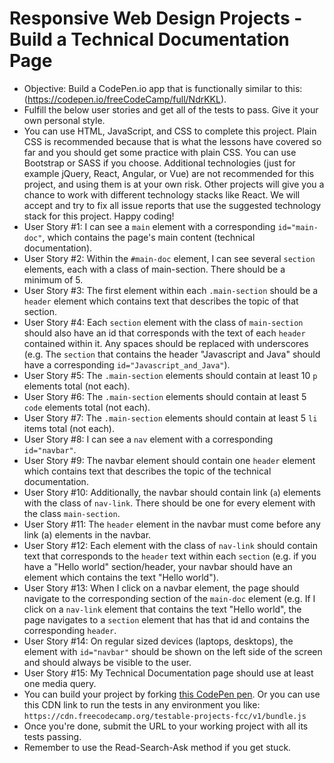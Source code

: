 # Responsive Web Design Projects - Build a Technical Documentation Page
- Objective: Build a CodePen.io app that is functionally similar to this: (https://codepen.io/freeCodeCamp/full/NdrKKL).
- Fulfill the below user stories and get all of the tests to pass. Give it your own personal style.
- You can use HTML, JavaScript, and CSS to complete this project. Plain CSS is recommended because that is what the lessons have covered so far and you should get some practice with plain CSS. You can use Bootstrap or SASS if you choose. Additional technologies (just for example jQuery, React, Angular, or Vue) are not recommended for this project, and using them is at your own risk. Other projects will give you a chance to work with different technology stacks like React. We will accept and try to fix all issue reports that use the suggested technology stack for this project. Happy coding!
- User Story #1: I can see a `main` element with a corresponding `id="main-doc"`, which contains the page's main content (technical documentation).
- User Story #2: Within the `#main-doc` element, I can see several `section` elements, each with a class of main-section. There should be a minimum of 5.
- User Story #3: The first element within each `.main-section` should be a `header` element which contains text that describes the topic of that section.
- User Story #4: Each `section` element with the class of `main-section` should also have an id that corresponds with the text of each `header` contained within it. Any spaces should be replaced with underscores (e.g. The `section` that contains the header "Javascript and Java" should have a corresponding `id="Javascript_and_Java"`).
- User Story #5: The `.main-section` elements should contain at least 10 `p` elements total (not each).
- User Story #6: The `.main-section` elements should contain at least 5 `code` elements total (not each).
- User Story #7: The `.main-section` elements should contain at least 5 `li` items total (not each).
- User Story #8: I can see a `nav` element with a corresponding `id="navbar"`.
- User Story #9: The navbar element should contain one `header` element which contains text that describes the topic of the technical documentation.
- User Story #10: Additionally, the navbar should contain link (`a`) elements with the class of `nav-link`. There should be one for every element with the class `main-section`.
- User Story #11: The `header` element in the navbar must come before any link (a) elements in the navbar.
- User Story #12: Each element with the class of `nav-link` should contain text that corresponds to the `header` text within each `section` (e.g. if you have a "Hello world" section/header, your navbar should have an element which contains the text "Hello world").
- User Story #13: When I click on a navbar element, the page should navigate to the corresponding section of the `main-doc` element (e.g. If I click on a `nav-link` element that contains the text "Hello world", the page navigates to a `section` element that has that id and contains the corresponding `header`.
- User Story #14: On regular sized devices (laptops, desktops), the element with `id="navbar"` should be shown on the left side of the screen and should always be visible to the user.
- User Story #15: My Technical Documentation page should use at least one media query.
- You can build your project by forking [this CodePen pen](http://codepen.io/freeCodeCamp/pen/MJjpwO). Or you can use this CDN link to run the tests in any environment you like: `https://cdn.freecodecamp.org/testable-projects-fcc/v1/bundle.js`
- Once you're done, submit the URL to your working project with all its tests passing.
- Remember to use the Read-Search-Ask method if you get stuck.